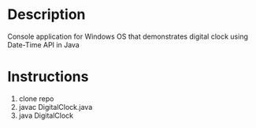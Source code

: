 # Description
Console application for Windows OS that demonstrates digital clock using Date-Time API in Java
# Instructions
1. clone repo
1. javac DigitalClock.java
1. java DigitalClock